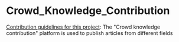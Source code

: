 # Crowd_Knowledge_Contribution

[Contribution guidelines for this project](proiecte-laborator.pdf): The "Crowd knowledge contribution" platform is used to publish articles from different fields

